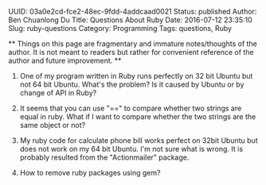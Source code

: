 UUID: 03a0e2cd-fce2-48ec-9fdd-4addcaad0021
Status: published
Author: Ben Chuanlong Du
Title: Questions About Ruby
Date: 2016-07-12 23:35:10
Slug: ruby-questions
Category: Programming
Tags: questions, Ruby

**
Things on this page are fragmentary and immature notes/thoughts of the author. 
It is not meant to readers but rather for convenient reference of the author and future improvement.
**
 
1. One of my program written in Ruby runs perfectly on 32 bit Ubuntu but not 64 bit Ubuntu. 
What's the problem? Is it caused by Ubuntu or by change of API in Ruby?

2. It seems that you can use "==" to compare whether two strings are equal in ruby. 
What if I want to compare whether the two strings are the same object or not? 

1. My ruby code for calculate phone bill works perfect on 32bit Ubuntu but does not work on my 64 bit Ubuntu. 
I'm not sure what is wrong. It is probably resulted from the "Actionmailer" package. 

2. How to remove ruby packages using gem?

